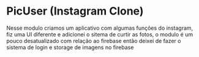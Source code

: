 # PicUser (Instagram Clone)
Nesse modulo criamos um aplicativo com algumas funções do instagram, fiz uma UI diferente e adicionei o sitema de curtir as fotos, o modulo é um pouco desatualizado com relação ao firebase então deixei de fazer o sistema de login e storage de imagens no firebase